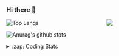 ### Hi there 👋

<!--
**tao8687/tao8687** is a ✨ _special_ ✨ repository because its `README.md` (this file) appears on your GitHub profile.

Here are some ideas to get you started:

- 🔭 I’m currently working on ...
- 🌱 I’m currently learning ...
- 👯 I’m looking to collaborate on ...
- 🤔 I’m looking for help with ...
- 💬 Ask me about ...
- 📫 How to reach me: ...
- 😄 Pronouns: ...
- ⚡ Fun fact: ...
-->

<img align='right' src="https://media.giphy.com/media/M9gbBd9nbDrOTu1Mqx/giphy.gif" width="240">

  
![Top Langs](https://github-readme-stats.vercel.app/api/top-langs/?username=tao8687&layout=compact&title_color=23238E&text_color=A67D3D)

![Anurag's github stats](https://github-readme-stats.vercel.app/api?username=tao8687&show_icons=true&&text_color=A67D3D&title_color=23238E&show_icons=false&count_private=true&hide=stars)

<details>
  <summary>:zap: Coding Stats</summary>
  <br>
    
<!--START_SECTION:waka-->
![Code Time](http://img.shields.io/badge/Code%20Time-1%2C470%20hrs%2054%20mins-blue)

![Profile Views](http://img.shields.io/badge/Profile%20Views-1-blue)

**🐱 My GitHub Data** 

> 📦 1.5 MB Used in GitHub's Storage 
 > 
> 🚫 Not Opted to Hire
 > 
> 📜 50 Public Repositories 
 > 
> 🔑 25 Private Repositories 
 > 
**I'm an Early 🐤** 

```text
🌞 Morning                1333 commits        ██████████████████████░░░   86.50 % 
🌆 Daytime                87 commits          █░░░░░░░░░░░░░░░░░░░░░░░░   05.65 % 
🌃 Evening                117 commits         ██░░░░░░░░░░░░░░░░░░░░░░░   07.59 % 
🌙 Night                  4 commits           ░░░░░░░░░░░░░░░░░░░░░░░░░   00.26 % 
```
📅 **I'm Most Productive on Wednesday** 

```text
Monday                   222 commits         ████░░░░░░░░░░░░░░░░░░░░░   14.41 % 
Tuesday                  209 commits         ███░░░░░░░░░░░░░░░░░░░░░░   13.56 % 
Wednesday                276 commits         ████░░░░░░░░░░░░░░░░░░░░░   17.91 % 
Thursday                 201 commits         ███░░░░░░░░░░░░░░░░░░░░░░   13.04 % 
Friday                   218 commits         ████░░░░░░░░░░░░░░░░░░░░░   14.15 % 
Saturday                 212 commits         ███░░░░░░░░░░░░░░░░░░░░░░   13.76 % 
Sunday                   203 commits         ███░░░░░░░░░░░░░░░░░░░░░░   13.17 % 
```


📊 **This Week I Spent My Time On** 

```text
🕑︎ Time Zone: Asia/Shanghai

💬 Programming Languages: 
C++                      5 hrs 1 min         ███████████░░░░░░░░░░░░░░   44.30 % 
Other                    3 hrs 24 mins       ████████░░░░░░░░░░░░░░░░░   30.10 % 
YAML                     1 hr 31 mins        ███░░░░░░░░░░░░░░░░░░░░░░   13.42 % 
Markdown                 32 mins             █░░░░░░░░░░░░░░░░░░░░░░░░   04.76 % 
C                        20 mins             █░░░░░░░░░░░░░░░░░░░░░░░░   02.97 % 

🔥 Editors: 
VS Code                  11 hrs 19 mins      █████████████████████████   100.00 % 

🐱‍💻 Projects: 
tarkbot_robot            2 hrs 25 mins       █████░░░░░░░░░░░░░░░░░░░░   21.46 % 
multi_lidar_calibration  2 hrs 20 mins       █████░░░░░░░░░░░░░░░░░░░░   20.65 % 
ros_canopen-melodic-devel2 hrs 16 mins       █████░░░░░░░░░░░░░░░░░░░░   20.06 % 
warehouse_simulation_tool1 hr 48 mins        ████░░░░░░░░░░░░░░░░░░░░░   16.04 % 
navigation_tutorials     57 mins             ██░░░░░░░░░░░░░░░░░░░░░░░   08.52 % 

💻 Operating System: 
Linux                    11 hrs 19 mins      █████████████████████████   100.00 % 
```

**I Mostly Code in Python** 

```text
Python                   9 repos             ████████░░░░░░░░░░░░░░░░░   30.00 % 
C++                      8 repos             ███████░░░░░░░░░░░░░░░░░░   26.67 % 
JavaScript               2 repos             ██░░░░░░░░░░░░░░░░░░░░░░░   06.67 % 
Batchfile                1 repo              █░░░░░░░░░░░░░░░░░░░░░░░░   03.33 % 
HTML                     1 repo              █░░░░░░░░░░░░░░░░░░░░░░░░   03.33 % 
```



**Timeline**

![Lines of Code chart](https://raw.githubusercontent.com/tao8687/tao8687/master/assets/bar_graph.png)


 Last Updated on 04/04/2024 01:11:36 UTC
<!--END_SECTION:waka-->
</details>
